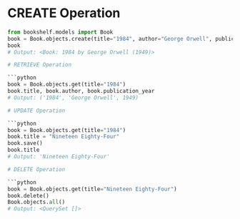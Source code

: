 # CREATE Operation

```python
from bookshelf.models import Book
book = Book.objects.create(title="1984", author="George Orwell", publication_year=1949)
book
# Output: <Book: 1984 by George Orwell (1949)>

# RETRIEVE Operation

```python
book = Book.objects.get(title="1984")
book.title, book.author, book.publication_year
# Output: ('1984', 'George Orwell', 1949)

# UPDATE Operation

```python
book = Book.objects.get(title="1984")
book.title = "Nineteen Eighty-Four"
book.save()
book.title
# Output: 'Nineteen Eighty-Four'

# DELETE Operation

```python
book = Book.objects.get(title="Nineteen Eighty-Four")
book.delete()
Book.objects.all()
# Output: <QuerySet []>